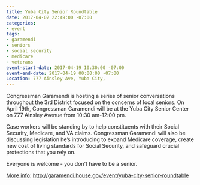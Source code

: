 ```yaml
---
title: Yuba City Senior Roundtable
date: 2017-04-02 22:49:00 -07:00
categories:
- event
tags:
- garamendi
- seniors
- social security
- medicare
- veterans
event-start-date: 2017-04-19 10:30:00 -07:00
event-end-date: 2017-04-19 00:00:00 -07:00
Location: 777 Ainsley Ave, Yuba City,
---
```


Congressman Garamendi is hosting a series of senior conversations throughout the 3rd District focused on the concerns of local seniors. On April 19th, Congressman Garamendi will be at the Yuba City Senior Center on 777 Ainsley Avenue from 10:30 am-12:00 pm. 

Case workers will be standing by to help constituents with their Social Security, Medicare, and VA claims. Congressman Garamendi will also be discussing legislation he’s introducing to expand Medicare coverage, create new cost of living standards for Social Security, and safeguard crucial protections that you rely on. 

Everyone is welcome - you don't have to be a senior. 

[More info](http://garamendi.house.gov/event/yuba-city-senior-roundtable): http://garamendi.house.gov/event/yuba-city-senior-roundtable